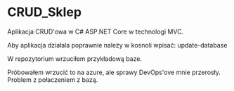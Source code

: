 # CRUD_Sklep
Aplikacja CRUD'owa w C# ASP.NET Core w technologi MVC.

Aby aplikacja działala poprawnie należy w kosnoli wpisać:
update-database

W repozytorium wrzuciłem przykładową baze.

Próbowałem wrzucić to na azure, ale sprawy DevOps'ove mnie przerosły. Problem z połaczeniem z bazą.
